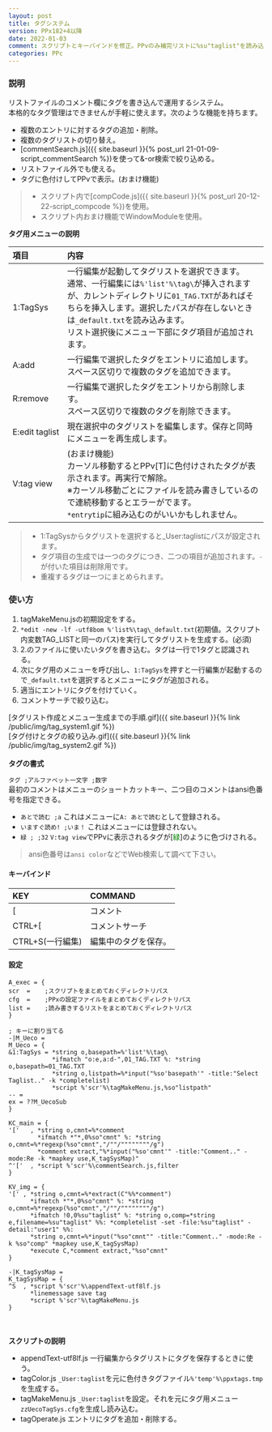 ```yaml
---
layout: post
title: タグシステム
version: PPx182+4以降
date: 2022-01-03
comment: スクリプトとキーバインドを修正。PPvのみ補完リストに%su"taglist"を読み込むようにした。
categories: PPc
---
```

### 説明
リストファイルのコメント欄にタグを書き込んで運用するシステム。<BR>
本格的なタグ管理はできませんが手軽に使えます。次のような機能を持ちます。
- 複数のエントリに対するタグの追加・削除。
- 複数のタグリストの切り替え。
- [commentSearch.js]({{ site.baseurl }}{% post_url 21-01-09-script_commentSearch %})を使って&-or検索で絞り込める。
- リストファイル外でも使える。
- タグに色付けしてPPvで表示。(おまけ機能)

> - スクリプト内で[compCode.js]({{ site.baseurl }}{% post_url 20-12-22-script_compcode %})を使用。
> - スクリプト内おまけ機能でWindowModuleを使用。

**タグ用メニューの説明**

| 項目 | 内容 |
|:-|:-|
| 1:TagSys | 一行編集が起動してタグリストを選択できます。<BR>通常、一行編集には`%'list'%\tag\`が挿入されますが、カレントディレクトリに`01_TAG.TXT`があればそちらを挿入します。選択したパスが存在しないときは`_default.txt`を読み込みます。<BR>リスト選択後にメニュー下部にタグ項目が追加されます。 |
| A:add | 一行編集で選択したタグをエントリに追加します。<BR>スペース区切りで複数のタグを追加できます。 |
| R:remove | 一行編集で選択したタグをエントリから削除します。<BR>スペース区切りで複数のタグを削除できます。 |
| E:edit&nbsp;taglist | 現在選択中のタグリストを編集します。保存と同時にメニューを再生成します。 |
| V:tag view | (おまけ機能)<BR>カーソル移動するとPPv[T]に色付けされたタグが表示されます。再実行で解除。<BR>※カーソル移動ごとにファイルを読み書きしているので連続移動するとエラーがでます。<BR>  `*entrytip`に組み込むのがいいかもしれません。 |

> - 1:TagSysからタグリストを選択すると\_User:taglistにパスが設定されます。
> - タグ項目の生成では一つのタグにつき、二つの項目が追加されます。`-`が付いた項目は削除用です。
> - 重複するタグは一つにまとめられます。

### 使い方
1. tagMakeMenu\.jsの初期設定をする。
1. `*edit -new -lf -utf8bom %'list%\tag\_default.txt`(初期値。スクリプト内変数TAG_LISTと同一のパス)を実行してタグリストを生成する。(必須)
1. 2.のファイルに使いたいタグを書き込む。タグは一行で1タグと認識される。
1. 次にタグ用のメニューを呼び出し、`1:TagSys`を押すと一行編集が起動するので`_default.txt`を選択するとメニューにタグが追加される。<BR>
1. 適当にエントリにタグを付けていく。
1. コメントサーチで絞り込む。

[タグリスト作成とメニュー生成までの手順.gif]({{ site.baseurl }}{% link /public/img/tag_system1.gif %})<BR>
[タグ付けとタグの絞り込み.gif]({{ site.baseurl }}{% link /public/img/tag_system2.gif %})
<BR><BR>
**タグの書式**

`タグ ;アルファベット一文字 ;数字`<BR>
最初のコメントはメニューのショートカットキー、二つ目のコメントはansi色番号を指定できる。
- `あとで読む ;a` これはメニューに`A: あとで読む`として登録される。
- `いますぐ読め! ;いま！` これはメニューには登録されない。
- `緑 ; ;32`  `V:tag view`でPPvに表示されるタグが[<span style="color:green;">緑</span>]のように色づけされる。

> ansi色番号は`ansi color`などでWeb検索して調べて下さい。



#### キーバインド

| KEY | COMMAND |
|:-|:-|
| [ | コメント |
| CTRL+[ | コメントサーチ |
| CTRL+S(一行編集) | 編集中のタグを保存。 |

#### 設定
```
A_exec = {
scr  =    ;スクリプトをまとめておくディレクトリパス
cfg  =    ;PPxの設定ファイルをまとめておくディレクトリパス
list =    ;読み書きするリストをまとめておくディレクトリパス
}

; キーに割り当てる
-|M_Ueco =
M_Ueco = {
&1:TagSys = *string o,basepath=%'list'%\tag\
            *ifmatch "o:e,a:d-",01_TAG.TXT %: *string o,basepath=01_TAG.TXT
            *string o,listpath=%*input("%so'basepath'" -title:"Select Taglist.." -k *completelist)
            *script %'scr'%\tagMakeMenu.js,%so"listpath"
-- =
ex = ??M_UecoSub
}

KC_main = {
'['   , *string o,cmnt=%*comment
        *ifmatch *"*,0%so"cmnt" %: *string o,cmnt=%*regexp(%so"cmnt","/""/""""""""/g")
        *comment extract,"%*input("%so'cmnt'" -title:"Comment.." -mode:Re -k *mapkey use,K_tagSysMap)"
^'['  , *script %'scr'%\commentSearch.js,filter
}

KV_img = {
'[' , *string o,cmnt=%*extract(C"%%*comment")
      *ifmatch *"*,0%so"cmnt" %: *string o,cmnt=%*regexp(%so"cmnt","/""/""""""""/g")
      *ifmatch !0,0%su"taglist" %: *string o,comp=*string e,filename=%su"taglist" %%: *completelist -set -file:%su"taglist" -detail:"user1" %%:
      *string o,cmnt=%*input("%so"cmnt"" -title:"Comment.." -mode:Re -k %so"comp" *mapkey use,K_tagSysMap)
      *execute C,*comment extract,"%so"cmnt"
}

-|K_tagSysMap =
K_tagSysMap = {
^S  , *script %'scr'%\appendText-utf8lf.js
      *linemessage save tag
      *script %'scr'%\tagMakeMenu.js
}
```
<BR><BR>
**スクリプトの説明**

- appendText-utf8lf.js 一行編集からタグリストにタグを保存するときに使う。
- tagColor.js `_User:taglist`を元に色付きタグファイル`%'temp'%\ppxtags.tmp`を生成する。
- tagMakeMenu.js `_User:taglist`を設定。それを元にタグ用メニュー`zzUecoTagSys.cfg`を生成し読み込む。
- tagOperate.js エントリにタグを追加・削除する。

<script src="https://gist.github.com/tar80/6b3eb9b49541b1cee39b529b2ab0e2f0.js"></script>
